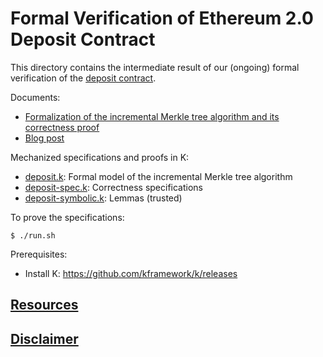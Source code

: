 # Formal Verification of Ethereum 2.0 Deposit Contract

This directory contains the intermediate result of our (ongoing) formal verification of the [deposit contract].

Documents:
 * [Formalization of the incremental Merkle tree algorithm and its correctness proof](deposit/formal-incremental-merkle-tree-algorithm.pdf)
 * [Blog post](https://runtimeverification.com/blog/formal-verification-of-ethereum-2-0-deposit-contract-part-i)

Mechanized specifications and proofs in K:
 * [deposit.k](deposit/deposit.k): Formal model of the incremental Merkle tree algorithm
 * [deposit-spec.k](deposit/deposit-spec.k): Correctness specifications
 * [deposit-symbolic.k](deposit/deposit-symbolic.k): Lemmas (trusted)

To prove the specifications:
```
$ ./run.sh
```
Prerequisites:
 * Install K: https://github.com/kframework/k/releases

## [Resources](/README.md#resources)

## [Disclaimer](/README.md#disclaimer)

[deposit contract]: <https://github.com/ethereum/eth2.0-specs/blob/master/deposit_contract/contracts/validator_registration.v.py>
